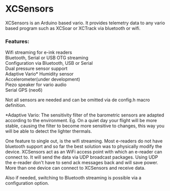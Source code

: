 # XCSensors
XCSensors is an Arduino based vario. It provides telemetry data to any vario based program such as XCSoar or XCTrack via bluetooth or wifi.

### Features:

Wifi streaming for e-ink readers <br>
Bluetooth, Serial or USB OTG streaming<br>
Configuration via Bluetooth, USB or Serial <br>
Dual pressure sensor support <br>
Adaptive Vario*
Humidity sensor <br>
Accelerometer(under development)<br>
Piezo speaker for vario audio <br>
Serial GPS (neo6) <br>

Not all sensors are needed and can be omitted via de config.h macro definition.

*Adaptive Vario: The sensitivity filter of the barometric sensors are adapted according to the environment. Eg. On a quiet day your flight will be more stable, causing the filter to become more sensitive to changes, this way you will be able to detect the lighter thermals.

One feature to single out, is the wifi streaming. Most e-readers do not have bluetooth support and so far the best solution was to physically modify the device. XCSensors act as an WiFi access point with which an e-reader can connect to. It will send the data via UDP broadcast packages. Using UDP the e-reader don't have to send ack messages back and will save power. More than one device can connect to XCSensors and receive data.

Also if needed, switching to Bluetooth streaming is possible via a configuration option.

